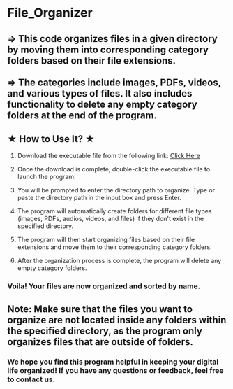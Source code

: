 # File_Organizer
 ## => This code organizes files in a given directory by moving them into corresponding category folders based on their file extensions. </br> </br> => The categories include images, PDFs, videos, and various types of files. It also includes functionality to delete any empty category folders at the end of the program.

## ★ How to Use It? ★

1. Download the executable file from the following link: <a href="https://github.com/MustakAbsarKhan/File_Organizer/raw/main/exe_file/File_Organizer.exe" target="_blank"> Click Here </a> </br>

2. Once the download is complete, double-click the executable file to launch the program. </br>

3. You will be prompted to enter the directory path to organize. Type or paste the directory path in the input box and press Enter. </br>

4. The program will automatically create folders for different file types (images, PDFs, audios, videos, and files) if they don't exist in the specified directory. </br>

5. The program will then start organizing files based on their file extensions and move them to their corresponding category folders. </br>

6. After the organization process is complete, the program will delete any empty category folders. </br>

### Voila! Your files are now organized and sorted by name.

## Note: Make sure that the files you want to organize are not located inside any folders within the specified directory, as the program only organizes files that are outside of folders.

### We hope you find this program helpful in keeping your digital life organized! If you have any questions or feedback, feel free to contact us.
